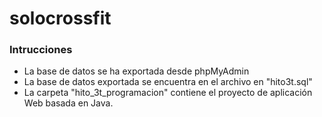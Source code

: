 # solocrossfit

### Intrucciones

- La base de datos se ha exportada desde phpMyAdmin
- La base de datos exportada se encuentra en el archivo en "hito3t.sql"
- La carpeta "hito_3t_programacion" contiene el proyecto de aplicación Web basada en Java.
